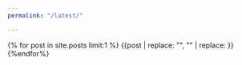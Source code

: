 ```yaml
---
permalink: "/latest/"

---
```


{% for post in site.posts limit:1 %}
  {{post | replace: "<!doctype html>", "" | replace: }}
{%endfor%}
